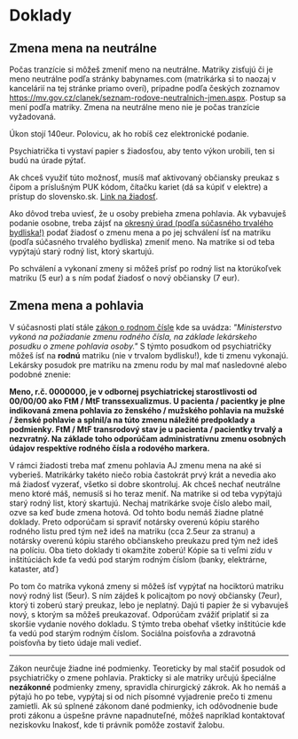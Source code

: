 # Doklady

## Zmena mena na neutrálne

Počas tranzície si môžeš zmeniť meno na neutrálne. Matriky zisťujú či je meno neutrálne podľa stránky babynames.com (matrikárka si to naozaj v kancelárií na tej stránke priamo overí), prípadne podľa českých zoznamov https://mv.gov.cz/clanek/seznam-rodove-neutralnich-jmen.aspx. Postup sa mení podľa matriky. Zmena na neutrálne meno nie je počas tranzície vyžadovaná.

Úkon stojí 140eur. Polovicu, ak ho robíš cez elektronické podanie. 

Psychiatrička ti vystaví papier s žiadosťou, aby tento výkon urobili, ten si budú na úrade pýtať.

Ak chceš využiť túto možnosť, musíš mať aktivovaný občiansky preukaz s čipom a príslušným PUK kódom, čítačku kariet (dá sa kúpiť v elektre) a prístup do slovensko.sk. [Link na žiadosť](https://portal.minv.sk/wps/wcm/connect/sk/site/main/zivotne-situacie/matrika-zivotna-udalost/ziadost-zmena-mena-priezviska-ine+zmeny-opravy/podanie-ziadosti-o-zmenu-mena-zmenu-rodneho-priezviska/).

Ako dôvod treba uviesť, že u osoby prebieha zmena pohlavia.
Ak vybavuješ podanie osobne, treba zájsť na [okresný úrad (podľa súčasného trvalého bydliska!)](https://www.minv.sk/?zmena-mena-alebo-priezviska-ouke) podať žiadosť o zmenu mena a po jej schválení ísť na matriku (podľa súčasného trvalého bydliska) zmeniť meno. Na matrike si od teba vypýtajú starý rodný list, ktorý skartujú.

Po schválení a vykonaní zmeny si môžeš prísť po rodný list na ktorúkoľvek matriku (5 eur) a s ním podať žiadosť o nový občiansky (7 eur).

## Zmena mena a pohlavia

V súčasnosti platí stále [zákon o rodnom čísle](https://www.zakonypreludi.sk/zz/1995-301#p8) kde sa uvádza: *"Ministerstvo vykoná na požiadanie zmenu rodného čísla, na základe lekárskeho posudku o zmene pohlavia osoby."*
S týmto posudkom od psychiatričky môžeš ísť na **rodnú** matriku (nie v trvalom bydlisku!), kde ti zmenu vykonajú.
Lekársky posudok pre matriku na zmenu rodu by mal mať nasledovné alebo podobné znenie: 

**Meno, r.č. 0000000, je v odbornej psychiatrickej starostlivosti od 00/00/00 ako FtM / MtF transsexualizmus. U pacienta / pacientky je plne indikovaná zmena pohlavia zo ženského / mužského pohlavia na mužské / ženské pohlavie a splnil/a na túto zmenu náležité predpoklady a podmienky. FtM / MtF transrodový stav je u pacienta / pacientky trvalý a nezvratný. Na základe toho odporúčam administratívnu zmenu osobných údajov respektíve rodného čísla a rodového markera.**

V rámci žiadosti treba mať zmenu pohlavia AJ zmenu mena na aké si vyberieš. Matrikárky takéto niečo robia častokrát prvý krát a nevedia ako má žiadosť vyzerať, všetko si dobre skontroluj. Ak chceš nechať neutrálne meno ktoré máš, nemusíš si ho teraz meniť. Na matrike si od teba vypýtajú starý rodný list, ktorý skartujú.
Nechaj matrikárke svoje číslo alebo mail, ozve sa keď bude zmena hotová. Od tohto bodu nemáš žiadne platné doklady. Preto odporúčam si spraviť notársky overenú kópiu starého rodného listu pred tým než ideš na matriku (cca 2.5eur za stranu) a notársky overenú kópiu starého občianskeho preukazu pred tým než ideš na políciu. Oba tieto doklady ti okamžite zoberú! Kópie sa ti veľmi zídu v inštitúciách kde ťa vedú pod starým rodným číslom (banky, elektrárne, kataster, atď)

Po tom čo matrika vykoná zmeny si môžeš ísť vypýtať na hociktorú matriku nový rodný list (5eur). S ním zájdeš k policajtom po nový občiansky (7eur), ktorý ti zoberú starý preukaz, lebo je neplatný. Dajú ti papier že si vybavuješ nový, s ktorým sa môžeš preukazovať. Odporúčam zvážiť priplatiť si za skoršie vydanie nového dokladu. S týmto treba obehať všetky inštitúcie kde ťa vedú pod starým rodným číslom. Sociálna poisťovňa a zdravotná poisťovňa by tieto údaje mali vedieť.

* * *

Zákon neurčuje žiadne iné podmienky. Teoreticky by mal stačiť posudok od psychiatričky o zmene pohlavia. Prakticky si ale matriky určujú špeciálne **nezákonné** podmienky zmeny, spravidla chirurgický zákrok. Ak ho nemáš a pýtajú ho po tebe, vypýtaj si od nich písomné vyjadrenie prečo ti zmenu zamietli. Ak sú splnené zákonom dané podmienky, ich odôvodnenie bude proti zákonu a úspešne právne napadnuteľné, môžeš napríklad kontaktovať neziskovku Inakosť, kde ti právnik pomôže zostaviť žalobu.